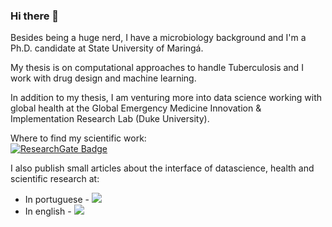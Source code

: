 ### Hi there 👋

Besides being a huge nerd, I have a microbiology background and I'm a Ph.D. candidate at State University of Maringá. 

My thesis is on computational approaches to handle Tuberculosis and I work with drug design and machine learning. 

In addition to my thesis, I am venturing more into data science working with global health at the Global Emergency Medicine Innovation & Implementation Research Lab (Duke University).

Where to find my scientific work:<br>
[![ResearchGate Badge](https://img.shields.io/badge/Research-Gate-9cf)](https://www.researchgate.net/profile/Joao-Souza-16)

I also publish small articles about the interface of datascience, health and scientific research at: <br>
* In portuguese - [<img src="https://img.shields.io/badge/linkedin-%230077B5.svg?&style=for-the-badge&logo=linkedin&logoColor=white" />](www.linkedin.com/in/souzajvp)
* In english - [<img src="https://img.shields.io/badge/medium-%2312100E.svg?&style=for-the-badge&logo=medium&logoColor=white" />](https://souzajvp.medium.com/)
